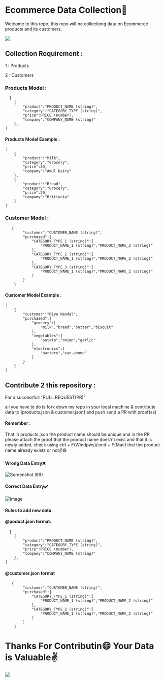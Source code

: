 
# Ecommerce Data Collection🌌

Welcome to this repo, this repo will be collectiong data on Ecommerce products and its customers.

![](https://i.pinimg.com/564x/83/46/dc/8346dcb07a2984d98b9d221aaa57098c.jpg)

## Collection Requirement :

1 : Products 

2 : Customers

### Products Model :

```http
  [
    {
        "product":"PRODUCT_NAME (string)",
        "category":"CATEGORY_TYPE (string)",
        "price":PRICE (number),
        "company":"COMPANY_NAME (string)"
    },
]
```

#### Products Model Example :

```http
[
    {
        "product":"Milk",
        "category":"Grocery",
        "price":40,
        "company":"Amul Dairy"
    },
    {
        "product":"Bread",
        "category":"Grocery",
        "price":20,
        "company":"Brittania"
    }
]
```

### Customer Model :

```http
   {
        "customer":"CUSTOMER_NAME (string)",
        "purchased":{
            "CATEGORY_TYPE_1 (string)":[
                "PRODUCT_NAME_1 (string)","PRODUCT_NAME_2 (string)"
            ],
            "CATEGORY_TYPE_2 (string)":[
                "PRODUCT_NAME_1 (string)","PRODUCT_NAME_2 (string)"
            ],
            "CATEGORY_TYPE_3 (string)":[
                "PRODUCT_NAME_1 (string)","PRODUCT_NAME_2 (string)"
            ]
        }
    }
```

#### Customer Model Example :

```http
[
    {
        "customer":"Riya Mandal",
        "purchased":{
            "grocery":[
                "milk","bread","butter","biscuit"
            ],
            "vegetables":[
                "potato","onion","garlic"
            ],
            "electronics":[
                "battery","ear-phone"
            ]
        }
    }
]
```


## Contribute 2 this repository : 

For a successfull "PULL REQUEST(PR)" 

all you have to do is fork down my repo in your local machine & contribute data to [products.json & customer.json] and push send a PR with proof(ss)

#### Remember :

That in products.json the product name should be unique and in the PR please attach the proof that the product name does'nt exist and that it is newly added, check using ctrl + F(Windpws)/cmd + F(Mac) that the product name already exists or not✌️😄

#### Wrong Data Entry❌
![Screenshot (69)](https://user-images.githubusercontent.com/76695320/135745955-bd12752f-e163-43f6-abd0-298719816c4e.jpg)


#### Correct Data Entry✔️
![image](https://user-images.githubusercontent.com/76695320/135745982-8c40c663-5728-495c-a656-b43d7add924a.png)

#### Rules to add new data 

#### @poduct.json format: 


```http
  [
    {
        "product":"PRODUCT_NAME (string)",
        "category":"CATEGORY_TYPE (string)",
        "price":PRICE (number),
        "company":"COMPANY_NAME (string)"
    },
]
```


#### @customer.json format

```http
   {
        "customer":"CUSTOMER_NAME (string)",
        "purchased":{
            "CATEGORY_TYPE_1 (string)":[
                "PRODUCT_NAME_1 (string)","PRODUCT_NAME_2 (string)"
            ],
            "CATEGORY_TYPE_2 (string)":[
                "PRODUCT_NAME_1 (string)","PRODUCT_NAME_2 (string)"
            ]
        }
    }
```

# Thanks For Contributin😄 Your Data is Valuable✌️

![](https://i.pinimg.com/564x/9c/61/cd/9c61cdd044f757ce20a0aec9555102ee.jpg)





